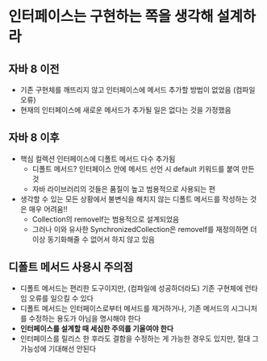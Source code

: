 # 인터페이스는 구현하는 쪽을 생각해 설계하라

## 자바 8 이전
- 기존 구현체를 깨뜨리지 않고 인터페이스에 메서드 추가할 방법이 없었음 (컴파일 오류)
- 현재의 인터페이스에 새로운 메서드가 추가될 일은 없다는 것을 가정했음

## 자바 8 이후
- 핵심 컬렉션 인터페이스에 디폴트 메서드 다수 추가됨
    * 디폴트 메서드? 인터페이스 안에 메서드 선언 시 default 키워드를 붙여 만든 것
    * 자바 라이브러리의 것들은 품질이 높고 범용적으로 사용되는 편
- 생각할 수 있는 모든 상황에서 불변식을 해치지 않는 디폴트 메서드를 작성하는 것은 매우 어려움!!
    * Collection의 removeIf는 범용적으로 설계되었음
    * 그러나 이와 유사한 SynchronizedCollection은 removeIf를 재정의하면 더이상 동기화해줄 수 없어서 하지 않고 있음

## 디폴트 메서드 사용시 주의점
- 디폴트 메서드는 편리한 도구이지만, (컴파일에 성공하더라도) 기존 구현체에 런타임 오류를 일으킬 수 있다
- 디폴트 메서드는 인터페이스로부터 메서드를 제거하거나, 기존 메서드의 시그니처를 수정하는 용도가 아님을 명시해야 한다
- **인터페이스를 설계할 때 세심한 주의를 기울여야 한다**
- 인터페이스를 릴리스 한 후라도 결함을 수정하는 게 가능한 경우도 있지만, 절대 그 가능성에 기대해선 안된다
